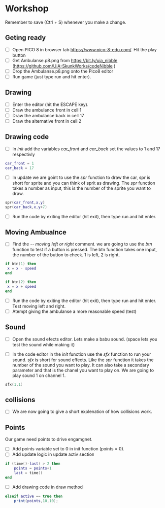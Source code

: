 # Workshop

Remember to save (Ctrl + S) whenever you make a change.


## Geting ready
- [ ] Open PICO 8 in browser tab https://www.pico-8-edu.com/. Hit the play button  
- [ ] Get Ambulanse.p8.png from https://bit.ly/uia_nibble (https://github.com/UiA-SkunkWorks/codeNibble )
- [ ] Drop the Ambulanse.p8.png onto the Pico8 editor
- [ ] Run game (just type run and hit enter).

## Drawing
- [ ] Enter the editor (hit the ESCAPE key).
- [ ] Draw the ambulance front in cell 1
- [ ] Draw the ambulance back in cell 17
- [ ] Draw the alternative front in cell 2

## Drawing code

- [ ] In *init* add the variables *car_front* and *car_back* set the values to 1 and 17 respectivly
```Lua
car_front = 1
car_back = 17
```
- [ ] In update we are goint to use the *spr* function to draw the car, spr is short for sprite and you can think of sprit as drawing. The *spr* function takes a number as input, this is the number of the sprite you want to draw. 
```Lua
spr(car_front,x,y)
spr(car_back,x,y+7)
```
- [ ] Run the code by exiting the editor (hit exit), then type run and hit enter.

## Moving Ambualnce
- [ ] Find the *-- moving left or right* comment. we are going to use the *btn* function to test if a button is pressed. The btn function takes one input, the number of the button to check. 1 is left, 2 is right.
```Lua
if btn(1) then
 x = x - speed
end

if btn(2) then
 x = x + speed
end
```
- [ ] Run the code by exiting the editor (hit exit), then type run and hit enter. Test moving left and right. 
- [ ] Atempt giving the ambulanse a more reasonable speed (test)

## Sound

- [ ] Open the sound efects editor. Lets make a babu sound. (space lets you test the sound while making it)

-[ ] In the code editor in the *init* function use the *sfx* function to run your sound. *sfx* is short for sound effects. Like the *spr* function it takes the number of the sound you want to play. It can also take a secondary parameter and that is the chanel you want to play on. We are going to play sound 1 on channel 1.

```Lua
sfx(1,1)
```

## collisions 
-[ ] We are now going to give a short explenation of how collisions work.


## Points
Our game need points to drive engamgnet. 
- [ ] Add points variable set to 0 in init function (points = 0).  
- [ ] Add update logic in update activ section 
```Lua
if (time()-last) > 2 then
    points = points+1
    last = time()
end
```
- [ ] Add drawing code in draw method
```Lua
elseif active == true then
    print(points,10,10);

```
